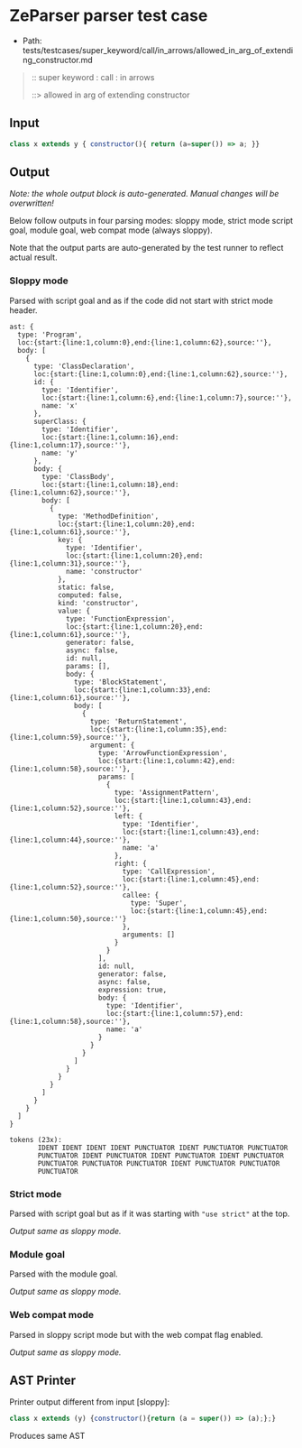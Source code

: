 # ZeParser parser test case

- Path: tests/testcases/super_keyword/call/in_arrows/allowed_in_arg_of_extending_constructor.md

> :: super keyword : call : in arrows
>
> ::> allowed in arg of extending constructor

## Input

`````js
class x extends y { constructor(){ return (a=super()) => a; }}
`````

## Output

_Note: the whole output block is auto-generated. Manual changes will be overwritten!_

Below follow outputs in four parsing modes: sloppy mode, strict mode script goal, module goal, web compat mode (always sloppy).

Note that the output parts are auto-generated by the test runner to reflect actual result.

### Sloppy mode

Parsed with script goal and as if the code did not start with strict mode header.

`````
ast: {
  type: 'Program',
  loc:{start:{line:1,column:0},end:{line:1,column:62},source:''},
  body: [
    {
      type: 'ClassDeclaration',
      loc:{start:{line:1,column:0},end:{line:1,column:62},source:''},
      id: {
        type: 'Identifier',
        loc:{start:{line:1,column:6},end:{line:1,column:7},source:''},
        name: 'x'
      },
      superClass: {
        type: 'Identifier',
        loc:{start:{line:1,column:16},end:{line:1,column:17},source:''},
        name: 'y'
      },
      body: {
        type: 'ClassBody',
        loc:{start:{line:1,column:18},end:{line:1,column:62},source:''},
        body: [
          {
            type: 'MethodDefinition',
            loc:{start:{line:1,column:20},end:{line:1,column:61},source:''},
            key: {
              type: 'Identifier',
              loc:{start:{line:1,column:20},end:{line:1,column:31},source:''},
              name: 'constructor'
            },
            static: false,
            computed: false,
            kind: 'constructor',
            value: {
              type: 'FunctionExpression',
              loc:{start:{line:1,column:20},end:{line:1,column:61},source:''},
              generator: false,
              async: false,
              id: null,
              params: [],
              body: {
                type: 'BlockStatement',
                loc:{start:{line:1,column:33},end:{line:1,column:61},source:''},
                body: [
                  {
                    type: 'ReturnStatement',
                    loc:{start:{line:1,column:35},end:{line:1,column:59},source:''},
                    argument: {
                      type: 'ArrowFunctionExpression',
                      loc:{start:{line:1,column:42},end:{line:1,column:58},source:''},
                      params: [
                        {
                          type: 'AssignmentPattern',
                          loc:{start:{line:1,column:43},end:{line:1,column:52},source:''},
                          left: {
                            type: 'Identifier',
                            loc:{start:{line:1,column:43},end:{line:1,column:44},source:''},
                            name: 'a'
                          },
                          right: {
                            type: 'CallExpression',
                            loc:{start:{line:1,column:45},end:{line:1,column:52},source:''},
                            callee: {
                              type: 'Super',
                              loc:{start:{line:1,column:45},end:{line:1,column:50},source:''}
                            },
                            arguments: []
                          }
                        }
                      ],
                      id: null,
                      generator: false,
                      async: false,
                      expression: true,
                      body: {
                        type: 'Identifier',
                        loc:{start:{line:1,column:57},end:{line:1,column:58},source:''},
                        name: 'a'
                      }
                    }
                  }
                ]
              }
            }
          }
        ]
      }
    }
  ]
}

tokens (23x):
       IDENT IDENT IDENT IDENT PUNCTUATOR IDENT PUNCTUATOR PUNCTUATOR
       PUNCTUATOR IDENT PUNCTUATOR IDENT PUNCTUATOR IDENT PUNCTUATOR
       PUNCTUATOR PUNCTUATOR PUNCTUATOR IDENT PUNCTUATOR PUNCTUATOR
       PUNCTUATOR
`````

### Strict mode

Parsed with script goal but as if it was starting with `"use strict"` at the top.

_Output same as sloppy mode._

### Module goal

Parsed with the module goal.

_Output same as sloppy mode._

### Web compat mode

Parsed in sloppy script mode but with the web compat flag enabled.

_Output same as sloppy mode._

## AST Printer

Printer output different from input [sloppy]:

````js
class x extends (y) {constructor(){return (a = super()) => (a);};}
````

Produces same AST
